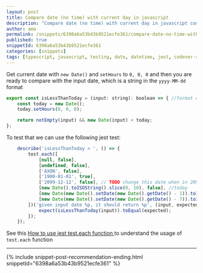 ```yaml
---
layout: post
title: Compare date (no time) with current day in javascript
description: "Compare date (no time) with current day in javascript code snippet"
author: ama
permalink: /snippets/6398a6a53b43b9521ecfe361/compare-date-no-time-with-current-day-in-javascript
published: true
snippetId: 6398a6a53b43b9521ecfe361
categories: [snippets]
tags: [typescript, javascript, testing, date, datetime, jest, codever-snippets]
---
```


Get current date with `new Date()` and `setHours` to `0, 0, 0` and then you are ready to compare with the input date, which is a string in the `yyyy-MM-dd` format

```javascript
export const isLessThanToday = (input: string): boolean => { //format of input date is YYYY-MM-DD
    const today = new Date();
    today.setHours(0, 0, 0);

    return notEmpty(input) && new Date(input) < today;
};
```

To test that we can use the following jest test:

```javascript
    describe('isLessThanToday > ', () => {
        test.each([
            [null, false],
            [undefined, false],
            ['AXON', false],
            ['1900-01-01', true],
            ['2099-12-12', false], // TODO change this date when in 2099 :)
            [new Date().toISOString().slice(0, 10), false], //today
            [new Date(new Date().setDate(new Date().getDate() - 1)).toISOString().slice(0, 10), true], //yesterday
            [new Date(new Date().setDate(new Date().getDate() - 7)).toISOString().slice(0, 10), true], //one week ago
        ])('given input date %p, it should return %p', (input, expected) => {
            expect(isLessThanToday(input)).toEqual(expected);
        });
    });
```

See this [How to use jest test.each function ](https://www.codever.dev/snippets/639852fc3b43b9521ecfe046/details) to understand the usage of `test.each` function

<hr/>


 {% include snippet-post-recommendation-ending.html snippetId="6398a6a53b43b9521ecfe361" %}
